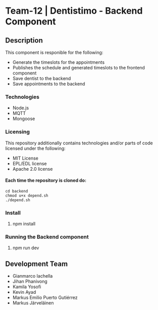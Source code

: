 # Team-12 | Dentistimo - Backend Component  

## Description

This component is responible for the following:

* Generate the timeslots for the appointments
* Publishes the schedule and generated timeslots to the frontend component 
* Save dentist to the backend
* Save appointments to the backend

### Technologies

* Node.js
* MQTT
* Mongoose


### Licensing

This repository additionally contains technologies and/or parts of code licensed under the following:
* MIT License
* EPL/EDL license
* Apache 2.0 license

#### Each time the repository is cloned do:
```
cd backend
chmod u+x depend.sh
./depend.sh
```

### Install

1. npm install

### Running the Backend component

1. npm run dev

## Development Team

* Gianmarco Iachella
* Jihan Phanivong
* Kamila Yosofi
* Kevin Ayad
* Markus Emilio Puerto Gutiérrez
* Markus Järveläinen
